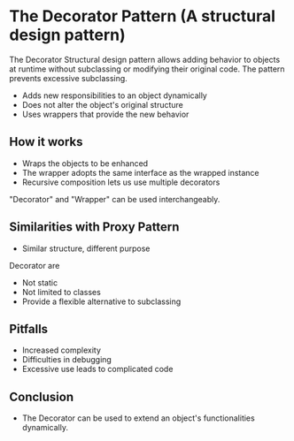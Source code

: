 # The Decorator Pattern (A structural design pattern)

 The Decorator Structural design pattern allows adding behavior to objects at runtime without subclassing or modifying their original code. The pattern prevents excessive subclassing.

* Adds new responsibilities to an object dynamically
* Does not alter the object's original structure
* Uses wrappers that provide the new behavior


## How it works
* Wraps the objects to be enhanced
* The wrapper adopts the same interface as the wrapped instance
* Recursive composition lets us use multiple decorators

"Decorator" and "Wrapper" can be used interchangeably.

## Similarities with Proxy Pattern
* Similar structure, different purpose

Decorator are
* Not static
* Not limited to classes
* Provide a flexible alternative to subclassing

## Pitfalls
* Increased complexity
* Difficulties in debugging
* Excessive use leads to complicated code

## Conclusion
* The Decorator can be used to extend an object's functionalities dynamically.
